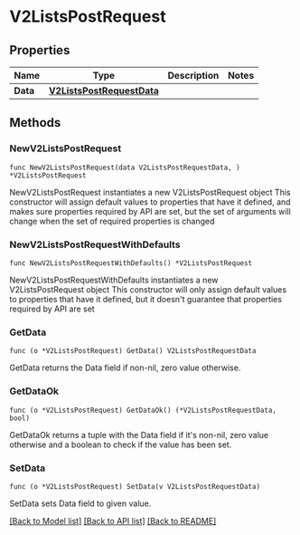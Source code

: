 # V2ListsPostRequest

## Properties

Name | Type | Description | Notes
------------ | ------------- | ------------- | -------------
**Data** | [**V2ListsPostRequestData**](V2ListsPostRequestData.md) |  | 

## Methods

### NewV2ListsPostRequest

`func NewV2ListsPostRequest(data V2ListsPostRequestData, ) *V2ListsPostRequest`

NewV2ListsPostRequest instantiates a new V2ListsPostRequest object
This constructor will assign default values to properties that have it defined,
and makes sure properties required by API are set, but the set of arguments
will change when the set of required properties is changed

### NewV2ListsPostRequestWithDefaults

`func NewV2ListsPostRequestWithDefaults() *V2ListsPostRequest`

NewV2ListsPostRequestWithDefaults instantiates a new V2ListsPostRequest object
This constructor will only assign default values to properties that have it defined,
but it doesn't guarantee that properties required by API are set

### GetData

`func (o *V2ListsPostRequest) GetData() V2ListsPostRequestData`

GetData returns the Data field if non-nil, zero value otherwise.

### GetDataOk

`func (o *V2ListsPostRequest) GetDataOk() (*V2ListsPostRequestData, bool)`

GetDataOk returns a tuple with the Data field if it's non-nil, zero value otherwise
and a boolean to check if the value has been set.

### SetData

`func (o *V2ListsPostRequest) SetData(v V2ListsPostRequestData)`

SetData sets Data field to given value.



[[Back to Model list]](../README.md#documentation-for-models) [[Back to API list]](../README.md#documentation-for-api-endpoints) [[Back to README]](../README.md)


